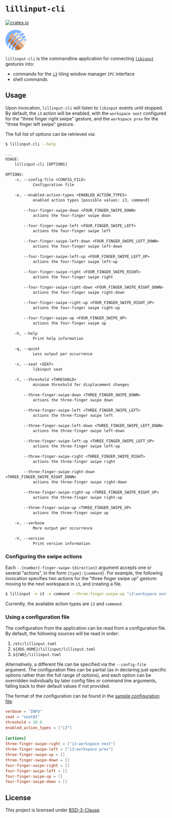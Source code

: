 # `lillinput-cli`

[![crates.io]](https://crates.io/crates/lillinput-cli)

<img src="../../doc/assets/logo.svg" width="64px" alt="lillinput logo">

`lillinput-cli` is the commandline application for connecting [`libinput`]
gestures into:
* commands for the [`i3`] tiling window manager `IPC` interface
* shell commands

## Usage

Upon invocation, `lillinput-cli` will listen to `libinput` events until
stopped. By default, the `i3` action will be enabled, with the `workspace next`
configured for the "three finger right swipe" gesture, and the `workspace prev`
for the "three finger left swipe" gesture.

The full list of options can be retrieved via:

```bash
$ lillinput-cli --help
```

```
...
USAGE:
    lillinput-cli [OPTIONS]

OPTIONS:
    -c, --config-file <CONFIG_FILE>
            Configuration file

    -e, --enabled-action-types <ENABLED_ACTION_TYPES>
            enabled action types [possible values: i3, command]

        --four-finger-swipe-down <FOUR_FINGER_SWIPE_DOWN>
            actions the four-finger swipe down

        --four-finger-swipe-left <FOUR_FINGER_SWIPE_LEFT>
            actions the four-finger swipe left

        --four-finger-swipe-left-down <FOUR_FINGER_SWIPE_LEFT_DOWN>
            actions the four-finger swipe left-down

        --four-finger-swipe-left-up <FOUR_FINGER_SWIPE_LEFT_UP>
            actions the four-finger swipe left-up

        --four-finger-swipe-right <FOUR_FINGER_SWIPE_RIGHT>
            actions the four-finger swipe right

        --four-finger-swipe-right-down <FOUR_FINGER_SWIPE_RIGHT_DOWN>
            actions the four-finger swipe right-down

        --four-finger-swipe-right-up <FOUR_FINGER_SWIPE_RIGHT_UP>
            actions the four-finger swipe right-up

        --four-finger-swipe-up <FOUR_FINGER_SWIPE_UP>
            actions the four-finger swipe up

    -h, --help
            Print help information

    -q, --quiet
            Less output per occurrence

    -s, --seat <SEAT>
            libinput seat

    -t, --threshold <THRESHOLD>
            minimum threshold for displacement changes

        --three-finger-swipe-down <THREE_FINGER_SWIPE_DOWN>
            actions the three-finger swipe down

        --three-finger-swipe-left <THREE_FINGER_SWIPE_LEFT>
            actions the three-finger swipe left

        --three-finger-swipe-left-down <THREE_FINGER_SWIPE_LEFT_DOWN>
            actions the three-finger swipe left-down

        --three-finger-swipe-left-up <THREE_FINGER_SWIPE_LEFT_UP>
            actions the three-finger swipe left-up

        --three-finger-swipe-right <THREE_FINGER_SWIPE_RIGHT>
            actions the three-finger swipe right

        --three-finger-swipe-right-down <THREE_FINGER_SWIPE_RIGHT_DOWN>
            actions the three-finger swipe right-down

        --three-finger-swipe-right-up <THREE_FINGER_SWIPE_RIGHT_UP>
            actions the three-finger swipe right-up

        --three-finger-swipe-up <THREE_FINGER_SWIPE_UP>
            actions the three-finger swipe up

    -v, --verbose
            More output per occurrence

    -V, --version
            Print version information
```

### Configuring the swipe actions

Each `--{number}-finger-swipe-{direction}` argument accepts one or several
"actions", in the form `{type}:{command}`. For example, the following
invocation specifies two actions for the "three finger swipe up" gesture:
moving to the next workspace in `i3`, and creating a file.

```bash
$ lillinput -e i3 -e command --three-finger-swipe-up "i3:workspace next" --three-finger-swipe-up "command:touch /tmp/myfile"
```

Currently, the available action types are `i3` and `command`.

### Using a configuration file

The configuration from the application can be read from a configuration file.
By default, the following sources will be read in order:

1. `/etc/lillinput.toml`
2. `${XDG_HOME}/lillinput/lillinput.toml`
3. `${CWD}/lillinput.toml`

Alternatively, a different file can be specified via the `--config-file`
argument. The configuration files can be partial (as in declaring just specific
options rather than the full range of options), and each option can be
overridden individually by later config files or command line arguments,
falling back to their default values if not provided.

The format of the configuration can be found in the [sample configuration file]:

```toml
verbose = "INFO"
seat = "seat01"
threshold = 20.0
enabled_action_types = ["i3"]

[actions]
three-finger-swipe-right = ["i3:workspace next"]
three-finger-swipe-left = ["i3:workspace prev"]
three-finger-swipe-up = []
three-finger-swipe-down = []
four-finger-swipe-right = []
four-finger-swipe-left = []
four-finger-swipe-up = []
four-finger-swipe-down = []
```

## License

This project is licensed under [BSD-3-Clause].

[BSD-3-Clause]: ../../LICENSE
[`i3`]: https://i3wm.org/
[`libinput`]: https://www.freedesktop.org/wiki/Software/libinput/
[sample configuration file]: ../../lillinput.toml.sample

[`i3ipc`]: https://github.com/tmerr/i3ipc-rs
[`input`]: https://github.com/Smithay/input.rs

[crates.io]: https://img.shields.io/crates/v/lillinput-cli
